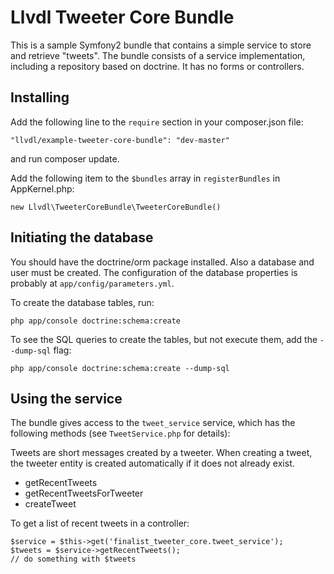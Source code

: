 Llvdl Tweeter Core Bundle
=========================

This is a sample Symfony2 bundle that contains a simple service to store and 
retrieve "tweets". The bundle consists of a service implementation, including a 
repository based on doctrine. It has no forms or controllers.


Installing
----------

Add the following line to the `require` section in your composer.json file:

`"llvdl/example-tweeter-core-bundle": "dev-master"`

and run composer update.

Add the following item to the `$bundles` array in `registerBundles` in 
AppKernel.php:

`new Llvdl\TweeterCoreBundle\TweeterCoreBundle()`


Initiating the database
-----------------------

You should have the doctrine/orm package installed. Also a 
database and user must be created. The configuration of the database properties
is probably at `app/config/parameters.yml`.

To create the database tables, run:

`php app/console doctrine:schema:create`

To see the SQL queries to create the tables, but not execute them, add the
`--dump-sql` flag:

`php app/console doctrine:schema:create --dump-sql`


Using the service
-----------------

The bundle gives access to the `tweet_service` service, which has the following
methods (see `TweetService.php` for details):

Tweets are short messages created by a tweeter. When creating a tweet, the 
tweeter entity is created automatically if it does not already exist.

* getRecentTweets
* getRecentTweetsForTweeter
* createTweet

To get a list of recent tweets in a controller:

    $service = $this->get('finalist_tweeter_core.tweet_service');
    $tweets = $service->getRecentTweets();
    // do something with $tweets

